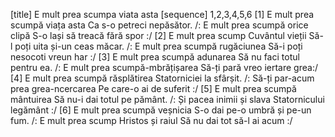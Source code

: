 [title] E mult prea scumpa viata asta
[sequence] 1,2,3,4,5,6
[1]
E mult prea scumpă viața asta
Ca s-o petreci nepăsător.
/: E mult prea scumpă orice clipă
S-o lași să treacă fără spor :/
[2]
E mult prea scump Cuvântul vieții
Să-l poți uita și-un ceas măcar.
/: E mult prea scumpă rugăciunea
Să-i poți nesocoti vreun har :/
[3]
E mult prea scumpă adunarea
Să nu faci totul pentru ea.
/: E mult prea scumpă-mbrățișarea
Să-ți pară vreo iertare grea:/
[4]
E mult prea scumpă răsplătirea
Statorniciei la sfârșit.
/: Să-ți par-acum prea grea-ncercarea
Pe care-o ai de suferit :/
[5]
E mult prea scumpă mântuirea
Să nu-i dai totul pe pământ.
/: Și pacea inimii și slava
Statornicului legământ :/
[6]
E mult prea scumpă veșnicia
S-o dai pe-o umbră și pe-un fum.
/: E mult prea scump Hristos și raiul
Să nu dai tot să-l ai acum :/

